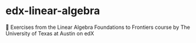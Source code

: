# edx-linear-algebra
🧮 Exercises from the Linear Algebra Foundations to Frontiers course by The University of Texas at Austin on edX
